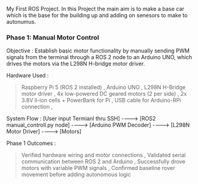 My First ROS Project. 
In this Project the main aim is to make a base car which is the base for the building up and adding on senesors to make to autonumus.


### Phase 1: Manual Motor Control

   Objective : Establish basic motor functionality by manually sending PWM signals from the terminal through a ROS 2 node to an Arduino UNO, which drives the motors via the L298N H-bridge motor driver.

   Hardware Used :
   > Raspberry Pi 5 (ROS 2 installed) ,
   > Arduino UNO ,
   > L298N H-Bridge motor driver ,
   > 4x low-powered DC geared motors (2 per side) ,
   > 2x 3.8V li-ion cells + PowerBank for Pi ,
   > USB cable for Arduino-RPi connection ,

   System Flow :
        [User input Termianl thru SSH] ----> [ROS2 manual_controll.py node] ----> [Arduino PWM Decoder] ----> [L298N Motor Driver] ----> [Motors]

   Phase 1 Outcomes :
  > Verified hardware wiring and motor connections ,
  > Validated serial communication between ROS 2 and Arduino ,
  > Successfully drove motors with variable PWM signals ,
  > Confirmed baseline rover movement before adding autonomous logic


